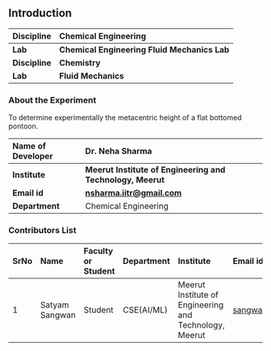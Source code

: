 ## Introduction



<b>Discipline | <b>Chemical Engineering
:--|:--|
<b> Lab | <b> Chemical Engineering Fluid Mechanics Lab
<b>Discipline | <b>Chemistry
<b> Lab | <b> Fluid Mechanics

### About the Experiment 

To determine experimentally the metacentric height of a flat bottomed pontoon.

<b>Name of Developer | <b> Dr. Neha Sharma 
:--|:--|
<b> Institute | <b>  Meerut Institute of Engineering and Technology, Meerut
<b> Email id|     <b>  	nsharma.iitr@gmail.com
<b> Department |  	Chemical Engineering 

### Contributors List

SrNo | Name | Faculty or Student | Department| Institute | Email id
:--|:--|:--|:--|:--|:--|
1 |Satyam Sangwan |Student | CSE(AI/ML)| Meerut Institute of Engineering and Technology, Meerut |sangwanmadhu2003@gmail.com
